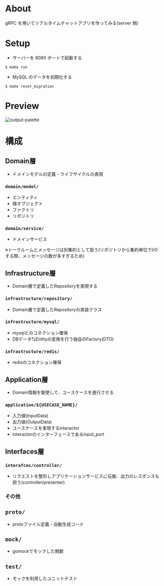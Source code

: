 # About

gRPC を用いてリアルタイムチャットアプリを作ってみる(server 側)

# Setup

- サーバーを 8080 ポートで起動する

```
$ make run
```

- MySQL のデータを初期化する

```
$ make reset_migration
```

# Preview

![output-palette](https://user-images.githubusercontent.com/38310693/114688320-8be5c300-9d4f-11eb-9901-ac0efb7b5ebd.gif)


# 構成
## Domain層
- ドメインモデルの定義・ライフサイクルの表現
### `domain/model/`
- エンティティ
- 値オブジェクト
- ファクトリ
- リポジトリ

### `domain/service/`
- ドメインサービス


※トークルームとメッセージは別集約として扱う(リポジトリから集約単位でI/Oする際、メッセージの数が多すぎるため)

## Infrastructure層
- Domain層で定義したRepositoryを実現する

### `infrastructure/repository/`
- Domain層で定義したRepositoryの実装クラス

### `infrastructure/mysql/`
- mysqlとのコネクション確保
- DBデータ⇆Entityの変換を行う独自のFactory(DTO)

### `infrastructure/redis/`
- redisのコネクション確保


## Application層
- Domain情報を駆使して、ユースケースを進行させる

### `application/${USECASE_NAME}/`
- 入力値(InputData)
- 出力値(OutputData)
- ユースケースを実現するinteractor
- interactorのインターフェースであるinput_port


## Interfaces層
### `interafces/controller/`
- リクエストを整形しアプリケーションサービスに伝搬、出力のレスポンスも担う(controller/presenter)

### その他

## `proto/`
- protoファイル定義・自動生成コード

## `mock/`
- gomockでモックした関数

## `test/`
- モックを利用したユニットテスト


